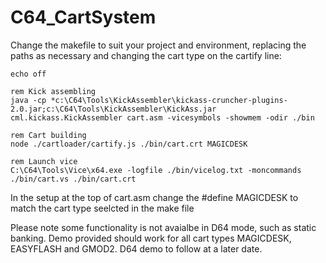 # C64_CartSystem

Change the makefile to suit your project and environment, replacing the paths as necessary and changing the cart type on the cartify line:

```
echo off

rem Kick assembling
java -cp *c:\C64\Tools\KickAssembler\kickass-cruncher-plugins-2.0.jar;c:\C64\Tools\KickAssembler\KickAss.jar cml.kickass.KickAssembler cart.asm -vicesymbols -showmem -odir ./bin

rem Cart building
node ./cartloader/cartify.js ./bin/cart.crt MAGICDESK

rem Launch vice
C:\C64\Tools\Vice\x64.exe -logfile ./bin/vicelog.txt -moncommands ./bin/cart.vs ./bin/cart.crt
```

In the setup at the top of cart.asm change the #define MAGICDESK to match the cart type seelcted in the make file

Please note some functionality is not avaialbe in D64 mode, such as static banking. Demo provided should work for all cart types MAGICDESK, EASYFLASH and GMOD2. D64 demo to follow at a later date.
